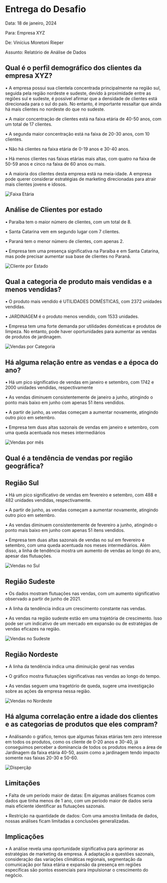# Entrega do Desafio

Data: 18 de janeiro, 2024

Para: Empresa XYZ

De: Vinícius Moretoni Rieper

Assunto: Relatório de Análise de Dados

## Qual é o perfil demográfico dos clientes da empresa XYZ?

• A empresa possui sua clientela concentrada principalmente na região sul, seguida pela região nordeste e sudeste, devido à proximidade entre as regiões sul e sudeste, é possível afirmar que a densidade de clientes está direcionada para o sul do país. No entanto, é importante ressaltar que ainda há mais clientes no nordeste do que no sudeste.

• A maior concentração de clientes está na faixa etária de 40-50 anos, com um total de 17 clientes.

• A segunda maior concentração está na faixa de 20-30 anos, com 10 clientes.

• Não há clientes na faixa etária de 0-19 anos e 30-40 anos.

• Há menos clientes nas faixas etárias mais altas, com quatro na faixa de 50-59 anos e cinco na faixa de 60 anos ou mais.

• A maioria dos clientes desta empresa está na meia-idade. A empresa pode querer considerar estratégias de marketing direcionadas para atrair mais clientes jovens e idosos.

![Faixa Etária](https://github.com/vRieper/desafio-data-analytics/blob/main/Faixa%20etaria.png?raw=true)

## Análise de Clientes por estado

• Paraíba tem o maior número de clientes, com um total de 8.

• Santa Catarina vem em segundo lugar com 7 clientes.

• Paraná tem o menor número de clientes, com apenas 2.

• Empresa tem uma presença significativa na Paraíba e em Santa Catarina, mas pode precisar aumentar sua base de clientes no Paraná.

![Cliente por Estado](https://github.com/vRieper/desafio-data-analytics/blob/main/Clientes%20estado.png?raw=true)

## Qual a categoria de produto mais vendidas e a menos vendidas?

• O produto mais vendido é UTILIDADES DOMÉSTICAS, com 2372 unidades vendidas.

• JARDINAGEM é o produto menos vendido, com 1533 unidades.

• Empresa tem uma forte demanda por utilidades domésticas e produtos de limpeza. No entanto, pode haver oportunidades para aumentar as vendas de produtos de jardinagem. 

![Vendas por Categoria](https://github.com/vRieper/desafio-data-analytics/blob/main/Quantidade%20vendida%20por%20produto.png?raw=true)

## Há alguma relação entre as vendas e a época do ano?

• Há um pico significativo de vendas em janeiro e setembro, com 1742 e 2000 unidades vendidas, respectivamente

• As vendas diminuem consistentemente de janeiro a junho, atingindo o ponto mais baixo em junho com apenas 51 itens vendidos.

• A partir de junho, as vendas começam a aumentar novamente, atingindo outro pico em setembro.

• Empresa tem duas altas sazonais de vendas em janeiro e setembro, com uma queda acentuada nos meses intermediários

![Vendas por mês](https://github.com/vRieper/desafio-data-analytics/blob/main/Vendas%20por%20mes.png?raw=true)

## Qual é a tendência de vendas por região geográfica?

## Região Sul

• Há um pico significativo de vendas em fevereiro e setembro, com 488 e 482 unidades vendidas, respectivamente.

• A partir de junho, as vendas começam a aumentar novamente, atingindo outro pico em setembro.

• As vendas diminuem consistentemente de fevereiro a junho, atingindo o ponto mais baixo em junho com apenas 51 itens vendidos.

• Empresa tem duas altas sazonais de vendas no sul em fevereiro e setembro, com uma queda acentuada nos meses intermediários. Além disso, a linha de tendência mostra um aumento de vendas ao longo do ano, apesar das flutuações.

![Vendas no Sul](https://github.com/vRieper/desafio-data-analytics/blob/main/vendas%20no%20sul.png?raw=true)

## Região Sudeste

• Os dados mostram flutuações nas vendas, com um aumento significativo observado a partir de junho de 2021.

• A linha da tendência indica um crescimento constante nas vendas.

• As vendas na região sudeste estão em uma trajetória de crescimento. Isso pode ser um indicativo de um mercado em expansão ou de estratégias de vendas eficazes na região. 

![Vendas no Sudeste](https://github.com/vRieper/desafio-data-analytics/blob/main/vendas%20no%20sudeste.png?raw=true)

## Região Nordeste

• A linha da tendência indica uma diminuição geral nas vendas

• O gráfico mostra flutuações significativas nas vendas ao longo do tempo.

• As vendas seguem uma tragetório de queda, sugere uma investigação sobre as ações da empresa nessa região.

![Vendas no Nordeste](https://github.com/vRieper/desafio-data-analytics/blob/main/vendas%20nordeste.png?raw=true)

## Há alguma correlação entre a idade dos clientes e as categorias de produtos que eles compram?

• Análisando o gráfico, temos que algumas faixas etárias tem zero interesse em todos os produtos, como os cliente de 0-20 anos e 30-40, já conseguimos perceber a dominancia de todos os produtos menos a área de Jardinagem da faixa etária 40-50, assim como a jardinagem tendo impacto somente nas faixas 20-30 e 50-60.

![Disperçãp](https://github.com/vRieper/desafio-data-analytics/blob/main/Disper%C3%A7%C3%A3o%20.png?raw=true)

## Limitações

• Falta de um período maior de datas: Em algumas análises ficamos com dados que tinha menos de 1 ano, com um período maior de dados seria mais eficiente identificar as flutuações sazonais.

• Restrição na quantidade de dados: Com uma amostra limitada de dados, nossas análises ficam limitadas a conclusões generalizadas.

## Implicações

• A análise revela uma oportunidade significativa para aprimorar as estratégias de marketing da empresa. A adaptação a questões sazonais, consideração das variações climáticas regionais, segmentação da comunicação por faixa etária e expansão da presença em regiões específicas são pontos essenciais para impulsionar o crescimento do negócio.

